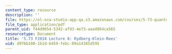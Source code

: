 ```yaml
---
content_type: resource
description: ''
file: https://ol-ocw-studio-app-qa.s3.amazonaws.com/courses/5-73-quantum-mechanics-i-fall-2018/d976b1001b1d6459febc09a14385d595_MIT5_73F18_Lec8.pdf
file_type: application/pdf
parent_uid: f44d9054-5342-af93-4e73-aaa4964ca565
resourcetype: Document
title: '5.73 F2018 Lecture 8: Rydberg-Klein-Rees'
uid: d976b100-1b1d-6459-febc-09a14385d595
---
```

